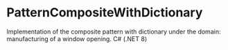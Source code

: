# PatternCompositeWithDictionary
Implementation of the composite pattern with dictionary under the domain: manufacturing of a window opening. C# (.NET 8)
